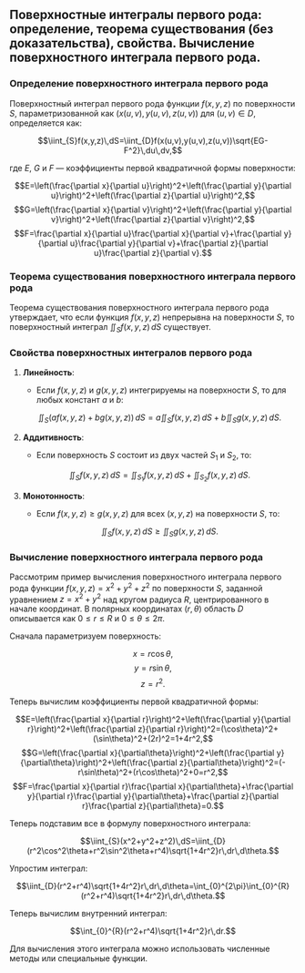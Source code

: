 ## Поверхностные интегралы первого рода: определение, теорема существования (без доказательства), свойства. Вычисление поверхностного интеграла первого рода.
### Определение поверхностного интеграла первого рода

Поверхностный интеграл первого рода функции $f(x, y, z)$ по поверхности $S$, параметризованной как $(x(u, v), y(u, v), z(u, v))$ для $(u, v) \in D$, определяется как:

$$\iint_{S}f(x,y,z)\,dS=\iint_{D}f(x(u,v),y(u,v),z(u,v))\sqrt{EG-F^2}\,du\,dv,$$

где $E$, $G$ и $F$ — коэффициенты первой квадратичной формы поверхности:

$$E=\left(\frac{\partial x}{\partial u}\right)^2+\left(\frac{\partial y}{\partial u}\right)^2+\left(\frac{\partial z}{\partial u}\right)^2,$$
$$G=\left(\frac{\partial x}{\partial v}\right)^2+\left(\frac{\partial y}{\partial v}\right)^2+\left(\frac{\partial z}{\partial v}\right)^2,$$
$$F=\frac{\partial x}{\partial u}\frac{\partial x}{\partial v}+\frac{\partial y}{\partial u}\frac{\partial y}{\partial v}+\frac{\partial z}{\partial u}\frac{\partial z}{\partial v}.$$

### Теорема существования поверхностного интеграла первого рода

Теорема существования поверхностного интеграла первого рода утверждает, что если функция $f(x, y, z)$ непрерывна на поверхности $S$, то поверхностный интеграл $\iint_{S}f(x,y,z)\,dS$ существует.

### Свойства поверхностных интегралов первого рода

1. **Линейность**:
   - Если $f(x, y, z)$ и $g(x, y, z)$ интегрируемы на поверхности $S$, то для любых констант $a$ и $b$:

   $$\iint_{S}(af(x,y,z)+bg(x,y,z))\,dS=a\iint_{S}f(x,y,z)\,dS+b\iint_{S}g(x,y,z)\,dS.$$

2. **Аддитивность**:
   - Если поверхность $S$ состоит из двух частей $S_1$ и $S_2$, то:

   $$\iint_{S}f(x,y,z)\,dS=\iint_{S_1}f(x,y,z)\,dS+\iint_{S_2}f(x,y,z)\,dS.$$

3. **Монотонность**:
   - Если $f(x, y, z) \geq g(x, y, z)$ для всех $(x, y, z)$ на поверхности $S$, то:

   $$\iint_{S}f(x,y,z)\,dS\geq\iint_{S}g(x,y,z)\,dS.$$

### Вычисление поверхностного интеграла первого рода

Рассмотрим пример вычисления поверхностного интеграла первого рода функции $f(x, y, z) = x^2 + y^2 + z^2$ по поверхности $S$, заданной уравнением $z = x^2 + y^2$ над кругом радиуса $R$, центрированного в начале координат. В полярных координатах $(r, \theta)$ область $D$ описывается как $0 \leq r \leq R$ и $0 \leq \theta \leq 2\pi$.

Сначала параметризуем поверхность:

$$x=r\cos\theta,$$
$$y=r\sin\theta,$$
$$z=r^2.$$

Теперь вычислим коэффициенты первой квадратичной формы:

$$E=\left(\frac{\partial x}{\partial r}\right)^2+\left(\frac{\partial y}{\partial r}\right)^2+\left(\frac{\partial z}{\partial r}\right)^2=(\cos\theta)^2+(\sin\theta)^2+(2r)^2=1+4r^2,$$
$$G=\left(\frac{\partial x}{\partial\theta}\right)^2+\left(\frac{\partial y}{\partial\theta}\right)^2+\left(\frac{\partial z}{\partial\theta}\right)^2=(-r\sin\theta)^2+(r\cos\theta)^2+0=r^2,$$
$$F=\frac{\partial x}{\partial r}\frac{\partial x}{\partial\theta}+\frac{\partial y}{\partial r}\frac{\partial y}{\partial\theta}+\frac{\partial z}{\partial r}\frac{\partial z}{\partial\theta}=0.$$

Теперь подставим все в формулу поверхностного интеграла:

$$\iint_{S}(x^2+y^2+z^2)\,dS=\iint_{D}(r^2\cos^2\theta+r^2\sin^2\theta+r^4)\sqrt{1+4r^2}r\,dr\,d\theta.$$

Упростим интеграл:

$$\iint_{D}(r^2+r^4)\sqrt{1+4r^2}r\,dr\,d\theta=\int_{0}^{2\pi}\int_{0}^{R}(r^2+r^4)\sqrt{1+4r^2}r\,dr\,d\theta.$$

Теперь вычислим внутренний интеграл:

$$\int_{0}^{R}(r^2+r^4)\sqrt{1+4r^2}r\,dr.$$

Для вычисления этого интеграла можно использовать численные методы или специальные функции.